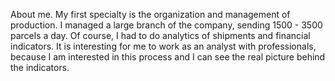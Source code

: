 About me. 
My first specialty is the organization and management of production. I managed a large branch of the company, sending 1500 - 3500 parcels a day. Of course, I had to do analytics of shipments and financial indicators. It is interesting for me to work as an analyst with professionals, because I am interested in this process and I can see the real picture behind the indicators.
